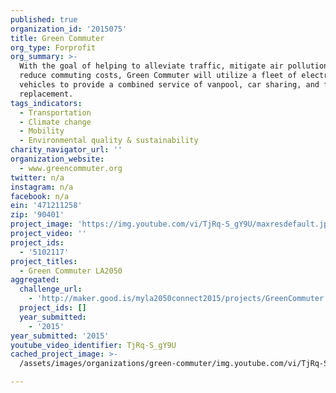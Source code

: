 ```yaml
---
published: true
organization_id: '2015075'
title: Green Commuter
org_type: Forprofit
org_summary: >-
  With the goal of helping to alleviate traffic, mitigate air pollution, and
  reduce commuting costs, Green Commuter will utilize a fleet of electric
  vehicles to provide a combined service of vanpool, car sharing, and fleet
  replacement.
tags_indicators:
  - Transportation
  - Climate change
  - Mobility
  - Environmental quality & sustainability
charity_navigator_url: ''
organization_website:
  - www.greencommuter.org
twitter: n/a
instagram: n/a
facebook: n/a
ein: '471211258'
zip: '90401'
project_image: 'https://img.youtube.com/vi/TjRq-S_gY9U/maxresdefault.jpg'
project_video: ''
project_ids:
  - '5102117'
project_titles:
  - Green Commuter LA2050
aggregated:
  challenge_url:
    - 'http://maker.good.is/myla2050connect2015/projects/GreenCommuter.html'
  project_ids: []
  year_submitted:
    - '2015'
year_submitted: '2015'
youtube_video_identifier: TjRq-S_gY9U
cached_project_image: >-
  /assets/images/organizations/green-commuter/img.youtube.com/vi/TjRq-S_gY9U/maxresdefault.jpg

---
```

